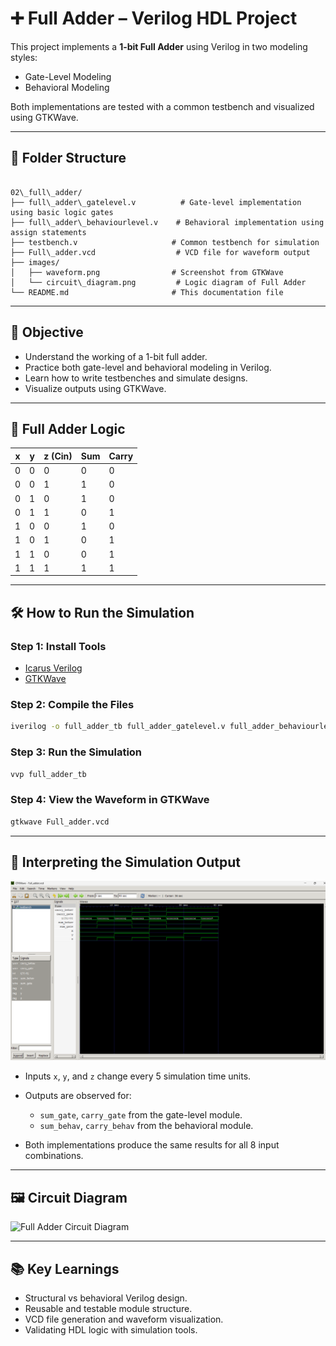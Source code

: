 

# ➕ Full Adder – Verilog HDL Project

This project implements a **1-bit Full Adder** using Verilog in two modeling styles:

- Gate-Level Modeling
- Behavioral Modeling

Both implementations are tested with a common testbench and visualized using GTKWave.

---

## 📁 Folder Structure

```

02\_full\_adder/
├── full\_adder\_gatelevel.v          # Gate-level implementation using basic logic gates
├── full\_adder\_behaviourlevel.v    # Behavioral implementation using assign statements
├── testbench.v                     # Common testbench for simulation
├── Full\_adder.vcd                  # VCD file for waveform output
├── images/
│   ├── waveform.png                # Screenshot from GTKWave
│   └── circuit\_diagram.png         # Logic diagram of Full Adder
└── README.md                       # This documentation file

````

---

## 🎯 Objective

- Understand the working of a 1-bit full adder.
- Practice both gate-level and behavioral modeling in Verilog.
- Learn how to write testbenches and simulate designs.
- Visualize outputs using GTKWave.

---

## 🧠 Full Adder Logic

| x | y | z (Cin) | Sum | Carry |
|---|---|----------|-----|--------|
| 0 | 0 |   0      |  0  |   0    |
| 0 | 0 |   1      |  1  |   0    |
| 0 | 1 |   0      |  1  |   0    |
| 0 | 1 |   1      |  0  |   1    |
| 1 | 0 |   0      |  1  |   0    |
| 1 | 0 |   1      |  0  |   1    |
| 1 | 1 |   0      |  0  |   1    |
| 1 | 1 |   1      |  1  |   1    |

---

## 🛠️ How to Run the Simulation

### Step 1: Install Tools

- [Icarus Verilog](https://steveicarus.github.io/iverilog/)
- [GTKWave](http://gtkwave.sourceforge.net/)

### Step 2: Compile the Files

```bash
iverilog -o full_adder_tb full_adder_gatelevel.v full_adder_behaviourlevel.v testbench.v
````

### Step 3: Run the Simulation

```bash
vvp full_adder_tb
```

### Step 4: View the Waveform in GTKWave

```bash
gtkwave Full_adder.vcd
```

---

## 🧪 Interpreting the Simulation Output

![GTKWave Screenshot](images/waveform.png)

* Inputs `x`, `y`, and `z` change every 5 simulation time units.
* Outputs are observed for:

  * `sum_gate`, `carry_gate` from the gate-level module.
  * `sum_behav`, `carry_behav` from the behavioral module.
* Both implementations produce the same results for all 8 input combinations.

---

## 🖼️ Circuit Diagram

![Full Adder Circuit Diagram](images/circuit_diagram.png)

---

## 📚 Key Learnings

* Structural vs behavioral Verilog design.
* Reusable and testable module structure.
* VCD file generation and waveform visualization.
* Validating HDL logic with simulation tools.



